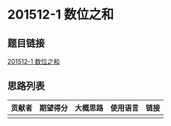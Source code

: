 # 201512-1 数位之和

## 题目链接

[201512-1 数位之和](http://118.190.20.162/view.page?gpid=T37)

## 思路列表

| 贡献者 | 期望得分 | 大概思路 | 使用语言 | 链接 |
| :-: | :-: | :-: | :-: | :-: | 
|  |  |  |  |  |
